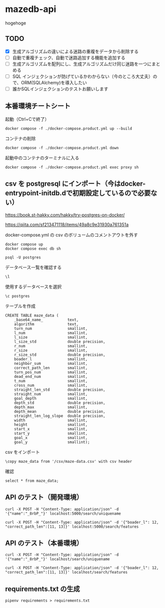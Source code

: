 # mazedb-api
hogehoge
## TODO

- [x] 生成アルゴリズムの違いによる迷路の重複をデータから削除する
- [ ] 自動で重複チェック、自動で迷路追加する機能を追加する
- [ ] 生成アルゴリズムを配列にし、生成アルゴリズムだけ同じ迷路を一つにまとめる
- [ ] SQL インジェクションが防げているかわからない（今のところ大丈夫）ので、ORM(SQLAlchemy)を導入したい
- [ ] 誰かSQLインジェクションのテストお願いします

## 本番環境チートシート
起動（Ctrl+Cで終了）
```
docker compose -f ./docker-compose.product.yml up --build
```
コンテナの削除
```
docker compose -f ./docker-compose.product.yml down
```
起動中のコンテナのターミナルに入る
```
docker compose -f ./docker-compose.product.yml exec proxy sh
```

## csv を postgresql にインポート（今はdocker-entrypoint-initdb.dで初期設定しているので必要ない）

https://book.st-hakky.com/hakky/try-postgres-on-docker/

https://qiita.com/sf213471118/items/49a8c9e31930a761351a

docker-compose.yml の csv のボリュームのコメントアウトを外す

```
docker compose up
docker compose exec db sh
```

```
psql -U postgres
```

データベース一覧を確認する

```
\l
```

使用するデータベースを選択

```
\c postgres
```

テーブルを作成

```
CREATE TABLE maze_data (
    _base64_name_           text,
    algorithm               text,
    turn_num                smallint,
    l_num                   smallint,
    l_size                  smallint,
    l_size_std              double precision,
    r_num                   smallint,
    r_size                  smallint,
    r_size_std              double precision,
    boader_l                smallint,
    neighbor_sum            smallint,
    correct_path_len        smallint,
    turn_pos_num            smallint,
    dead_end_num            smallint,
    t_num                   smallint,
    cross_num               smallint,
    straight_len_std        double precision,
    straight_num            smallint,
    goal_depth              smallint,
    depth_std               double precision,
    depth_max               smallint,
    depth_mean              double precision,
    straight_len_log_slope  double precision,
    width                   smallint,
    height                  smallint,
    start_x                 smallint,
    start_y                 smallint,
    goal_x                  smallint,
    goal_y                  smallint);
```

csv をインポート

```
\copy maze_data from '/csv/maze-data.csv' with csv header
```

確認

```
select * from maze_data;
```

## API のテスト（開発環境）

```
curl -X POST -H "Content-Type: application/json" -d '{"name":"_8rbP_"}' localhost:5000/search/uniquename
```

```
curl -X POST -H "Content-Type: application/json" -d '{"boader_l": 12, "correct_path_len":[11, 13]}' localhost:5000/search/features
```

## API のテスト（本番環境）

```
curl -X POST -H "Content-Type: application/json" -d '{"name":"_8rbP_"}' localhost/search/uniquename
```

```
curl -X POST -H "Content-Type: application/json" -d '{"boader_l": 12, "correct_path_len":[11, 13]}' localhost/search/features
```

## requirements.txt の生成

```
pipenv requirements > requirements.txt
```
